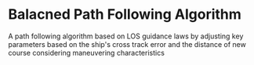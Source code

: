 # Balacned Path Following Algorithm
A path following algorithm based on LOS guidance laws by adjusting key parameters based on the ship's cross track error and the distance of new course considering maneuvering characteristics
